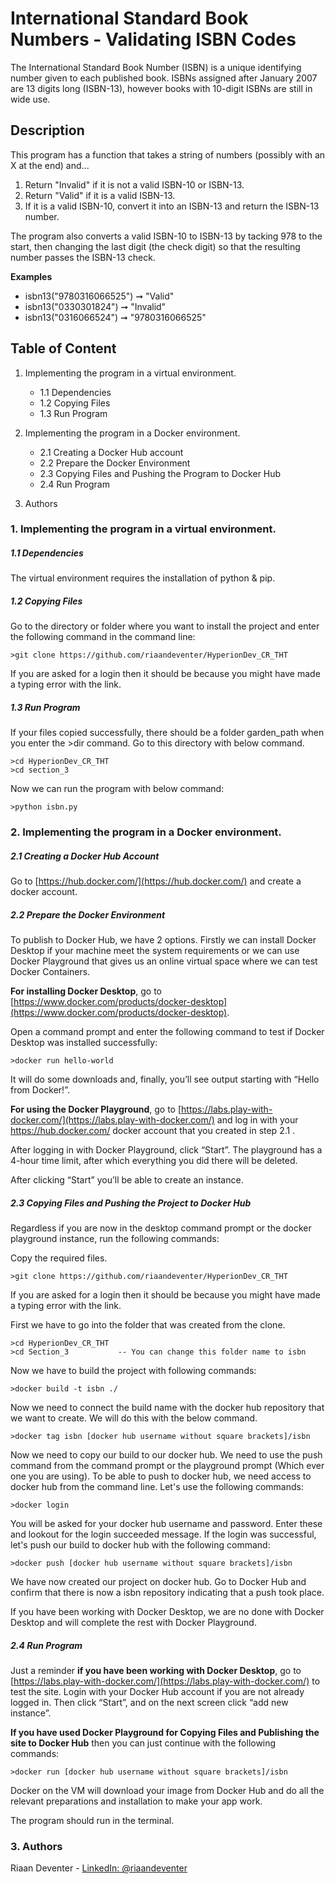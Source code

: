 # International Standard Book Numbers - Validating ISBN Codes

The International Standard Book Number (ISBN) is a unique identifying number given to each published book. 
ISBNs assigned after January 2007 are 13 digits long (ISBN-13), however books with 10-digit ISBNs are still in wide use.

## Description

This program has a function that takes a string of numbers (possibly with an X at the end) and...

1. Return "Invalid" if it is not a valid ISBN-10 or ISBN-13.
2. Return "Valid" if it is a valid ISBN-13.
3. If it is a valid ISBN-10, convert it into an ISBN-13 and return the ISBN-13 number.

The program also converts a valid ISBN-10 to ISBN-13 by tacking 978 to the start, then changing the last digit (the check digit)
so that the resulting number passes the ISBN-13 check.

__Examples__

- isbn13("9780316066525") ➞ "Valid"
- isbn13("0330301824") ➞ "Invalid"
- isbn13("0316066524") ➞ "9780316066525"

## Table of Content
1.  Implementing the program in a virtual environment.
    - 1.1   Dependencies
    - 1.2   Copying Files
    - 1.3   Run Program
             
2.  Implementing the program in a Docker environment.
    - 2.1   Creating a Docker Hub account
    - 2.2   Prepare the Docker Environment
    - 2.3   Copying Files and Pushing the Program to Docker Hub
    - 2.4   Run Program
  
3.  Authors

### 1.  Implementing the program in a virtual environment.

##### 1.1   Dependencies

The virtual environment requires the installation of python & pip.

##### 1.2   Copying Files

Go to the directory or folder where you want to install the project and enter the following command in the command line:
```
>git clone https://github.com/riaandeventer/HyperionDev_CR_THT
```
If you are asked for a login then it should be because you might have made a typing error with the link.

##### 1.3   Run Program

If your files copied successfully, there should be a folder garden_path when you enter the >dir command.
Go to this directory with below command.
```
>cd HyperionDev_CR_THT
>cd section_3
```
Now we can run the program with below command:
```
>python isbn.py
```

### 2.  Implementing the program in a Docker environment.

##### 2.1   Creating a Docker Hub Account

Go to [https://hub.docker.com/](https://hub.docker.com/) and create a docker account.

##### 2.2   Prepare the Docker Environment

To publish to Docker Hub, we have 2 options. Firstly we can install Docker Desktop if your machine meet the system requirements or we can 
use Docker Playground that gives us an online virtual space where we can test Docker Containers.

**For installing Docker Desktop**, go to [https://www.docker.com/products/docker-desktop](https://www.docker.com/products/docker-desktop).

Open a command prompt and enter the following command to test if Docker Desktop was installed successfully:
```
>docker run hello-world
```
It will do some downloads and, finally, you’ll see output starting with “Hello from Docker!”.

**For using the Docker Playground**, go to [https://labs.play-with-docker.com/](https://labs.play-with-docker.com/) and log in with your 
https://hub.docker.com/ docker account that you created in step 2.1 .

After logging in with Docker Playground, click “Start”. The playground has a 4-hour time limit, 
after which everything you did there will be deleted.

After clicking “Start” you’ll be able to create an instance.

##### 2.3   Copying Files and Pushing the Project to Docker Hub

Regardless if you are now in the desktop command prompt or the docker playground instance, run the following commands:

Copy the required files.
```
>git clone https://github.com/riaandeventer/HyperionDev_CR_THT
```
If you are asked for a login then it should be because you might have made a typing error with the link.

First we have to go into the folder that was created from the clone.
```
>cd HyperionDev_CR_THT
>cd Section_3           -- You can change this folder name to isbn
```
Now we have to build the project with following commands:
```
>docker build -t isbn ./
```
Now we need to connect the build name with the docker hub repository that we want to create.
We will do this with the below command.
```
>docker tag isbn [docker hub username without square brackets]/isbn
```
Now we need to copy our build to our docker hub. We need to use the push command from the command prompt
or the playground prompt (Which ever one you are using).
To be able to push to docker hub, we need access to docker hub from the command line. Let's use the following commands:
```
>docker login
```
You will be asked for your docker hub username and password. Enter these and lookout for the login succeeded message.
If the login was successful, let's push our build to docker hub with the following command:
```
>docker push [docker hub username without square brackets]/isbn
```
We have now created our project on docker hub. Go to Docker Hub and confirm that there is now a isbn repository
indicating that a push took place.

If you have been working with Docker Desktop, we are no done with Docker Desktop and will complete the rest with Docker Playground.

##### 2.4   Run Program

Just a reminder **if you have been working with Docker Desktop**, go to [https://labs.play-with-docker.com/](https://labs.play-with-docker.com/)
to test the site. Login with your Docker Hub account if you are not already logged in. Then click “Start”, and on the next screen
click “add new instance”.

**If you have used Docker Playground for Copying Files and Publishing the site to Docker Hub** then you can just continue with the following commands:

```
>docker run [docker hub username without square brackets]/isbn
```
Docker on the VM will download your image from Docker Hub and do all the relevant preparations and installation to make your app work.

The program should run in the terminal.

### 3.  Authors

Riaan Deventer  - [LinkedIn: @riaandeventer](https://www.linkedin.com/in/riaandeventer/)

